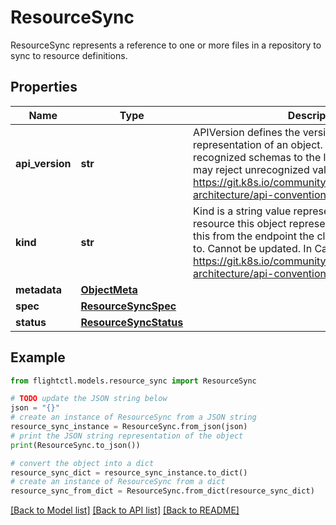 # ResourceSync

ResourceSync represents a reference to one or more files in a repository to sync to resource definitions.

## Properties

Name | Type | Description | Notes
------------ | ------------- | ------------- | -------------
**api_version** | **str** | APIVersion defines the versioned schema of this representation of an object. Servers should convert recognized schemas to the latest internal value, and may reject unrecognized values. More info: https://git.k8s.io/community/contributors/devel/sig-architecture/api-conventions.md#resources. | 
**kind** | **str** | Kind is a string value representing the REST resource this object represents. Servers may infer this from the endpoint the client submits requests to. Cannot be updated. In CamelCase. More info: https://git.k8s.io/community/contributors/devel/sig-architecture/api-conventions.md#types-kinds. | 
**metadata** | [**ObjectMeta**](ObjectMeta.md) |  | 
**spec** | [**ResourceSyncSpec**](ResourceSyncSpec.md) |  | 
**status** | [**ResourceSyncStatus**](ResourceSyncStatus.md) |  | [optional] 

## Example

```python
from flightctl.models.resource_sync import ResourceSync

# TODO update the JSON string below
json = "{}"
# create an instance of ResourceSync from a JSON string
resource_sync_instance = ResourceSync.from_json(json)
# print the JSON string representation of the object
print(ResourceSync.to_json())

# convert the object into a dict
resource_sync_dict = resource_sync_instance.to_dict()
# create an instance of ResourceSync from a dict
resource_sync_from_dict = ResourceSync.from_dict(resource_sync_dict)
```
[[Back to Model list]](../README.md#documentation-for-models) [[Back to API list]](../README.md#documentation-for-api-endpoints) [[Back to README]](../README.md)



